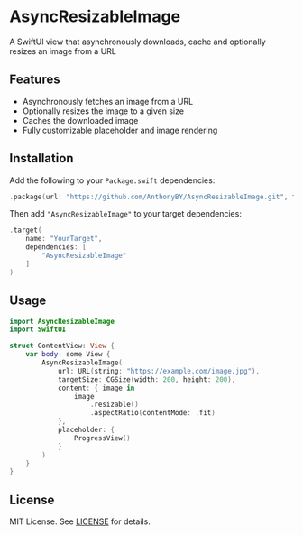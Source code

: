# AsyncResizableImage

A SwiftUI view that asynchronously downloads, cache and optionally resizes an image from a URL

## Features

- Asynchronously fetches an image from a URL
- Optionally resizes the image to a given size
- Caches the downloaded image
- Fully customizable placeholder and image rendering

## Installation

Add the following to your `Package.swift` dependencies:

```swift
.package(url: "https://github.com/AnthonyBY/AsyncResizableImage.git", from: "1.0.0")
```

Then add `"AsyncResizableImage"` to your target dependencies:

```swift
.target(
    name: "YourTarget",
    dependencies: [
        "AsyncResizableImage"
    ]
)
```

## Usage

```swift
import AsyncResizableImage
import SwiftUI

struct ContentView: View {
    var body: some View {
        AsyncResizableImage(
            url: URL(string: "https://example.com/image.jpg"),
            targetSize: CGSize(width: 200, height: 200),
            content: { image in
                image
                    .resizable()
                    .aspectRatio(contentMode: .fit)
            },
            placeholder: {
                ProgressView()
            }
        )
    }
}
```

## License

MIT License. See [LICENSE](LICENSE) for details.
